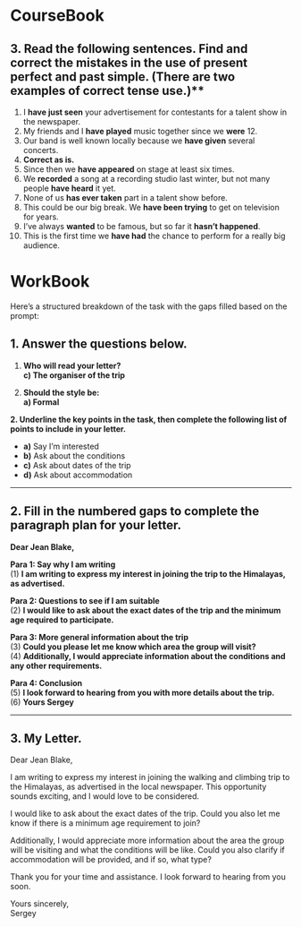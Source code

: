 # CourseBook
## 3. Read the following sentences. Find and correct the mistakes in the use of present perfect and past simple. (There are two examples of correct tense use.)**

1. I **have just seen** your advertisement for contestants for a talent show in the newspaper.  
2. My friends and I **have played** music together since we **were** 12.  
3. Our band is well known locally because we **have given** several concerts.  
4. **Correct as is.**  
5. Since then we **have appeared** on stage at least six times.  
6. We **recorded** a song at a recording studio last winter, but not many people **have heard** it yet.  
7. None of us **has ever taken** part in a talent show before.  
8. This could be our big break. We **have been trying** to get on television for years.  
9. I’ve always **wanted** to be famous, but so far it **hasn’t happened**.  
10. This is the first time we **have had** the chance to perform for a really big audience.  
# WorkBook
Here’s a structured breakdown of the task with the gaps filled based on the prompt:


## **1. Answer the questions below.**

1. **Who will read your letter?**  
   **c) The organiser of the trip**  

2. **Should the style be:**  
   **a) Formal**  

**2. Underline the key points in the task, then complete the following list of points to include in your letter.**  

- **a)** Say I’m interested  
- **b)** Ask about the conditions  
- **c)** Ask about dates of the trip  
- **d)** Ask about accommodation  

---

## **2. Fill in the numbered gaps to complete the paragraph plan for your letter.**  

**Dear Jean Blake,**

**Para 1: Say why I am writing**  
(1) **I am writing to express my interest in joining the trip to the Himalayas, as advertised.**

**Para 2: Questions to see if I am suitable**  
(2) **I would like to ask about the exact dates of the trip and the minimum age required to participate.**

**Para 3: More general information about the trip**  
(3) **Could you please let me know which area the group will visit?**  
(4) **Additionally, I would appreciate information about the conditions and any other requirements.**

**Para 4: Conclusion**  
(5) **I look forward to hearing from you with more details about the trip.**  
(6) **Yours Sergey**

---

## **3. My Letter.**

Dear Jean Blake,  

I am writing to express my interest in joining the walking and climbing trip to the Himalayas, as advertised in the local newspaper. This opportunity sounds exciting, and I would love to be considered.  

I would like to ask about the exact dates of the trip. Could you also let me know if there is a minimum age requirement to join?  

Additionally, I would appreciate more information about the area the group will be visiting and what the conditions will be like. Could you also clarify if accommodation will be provided, and if so, what type?  

Thank you for your time and assistance. I look forward to hearing from you soon.  

Yours sincerely,  
Sergey
